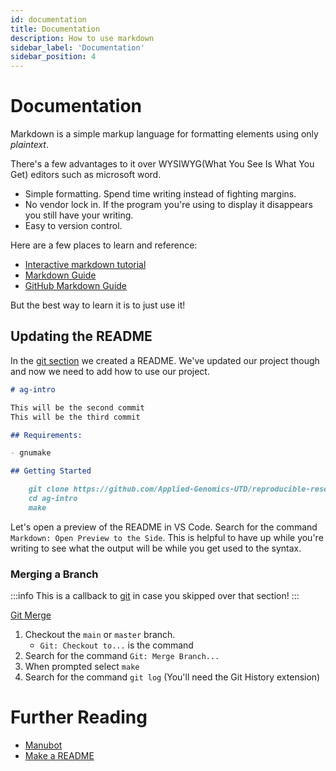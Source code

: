 ```yaml
---
id: documentation
title: Documentation
description: How to use markdown
sidebar_label: 'Documentation'
sidebar_position: 4
---
```


# Documentation

<!-- https://www.writethedocs.org/videos/eu/2017/the-four-kinds-of-documentation-and-why-you-need-to-understand-what-they-are-daniele-procida/ -->

Markdown is a simple markup language for formatting elements using only _plaintext_.

There's a few advantages to it over WYSIWYG(What You See Is What You Get)
editors such as microsoft word.

- Simple formatting. Spend time writing instead of fighting margins.
- No vendor lock in. If the program you're using to display it disappears you
  still have your writing.
- Easy to version control.

Here are a few places to learn and reference:

- [Interactive markdown tutorial](https://www.markdowntutorial.com/lesson/1/)
- [Markdown Guide](https://www.markdownguide.org/getting-started/)
- [GitHub Markdown Guide](https://guides.github.com/features/mastering-markdown/)

But the best way to learn it is to just use it!

## Updating the README

In the [git section](./git) we created a README. We've updated our project
though and now we need to add how to use our project.

```markdown
# ag-intro

This will be the second commit
This will be the third commit

## Requirements:

- gnumake

## Getting Started

    git clone https://github.com/Applied-Genomics-UTD/reproducible-research-<your-github-username>.git
    cd ag-intro
    make
```

Let's open a preview of the README in VS Code. Search for the command `Markdown: Open Preview to the Side`. This is helpful to have up while you're writing to
see what the output will be while you get used to the syntax.

### Merging a Branch

:::info
This is a callback to [git](./git) in case you skipped over that section!
:::

[Git Merge](https://external-content.duckduckgo.com/iu/?u=https%3A%2F%2Fwac-cdn.atlassian.com%2Fdam%2Fjcr%3A83323200-3c57-4c29-9b7e-e67e98745427%2FBranch-1.png%3FcdnVersion%3Djw&f=1&nofb=1)

1. Checkout the `main` or `master` branch.
   - `Git: Checkout to...` is the command
2. Search for the command `Git: Merge Branch...`
3. When prompted select `make`
4. Search for the command `git log` (You'll need the Git History extension)

# Further Reading

- [Manubot](https://manubot.org/)
- [Make a README](https://www.makeareadme.com/)
